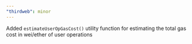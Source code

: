 ```yaml
---
"thirdweb": minor
---
```


Added `estimateUserOpGasCost()` utility function for estimating the total gas cost in wei/ether of user operations

